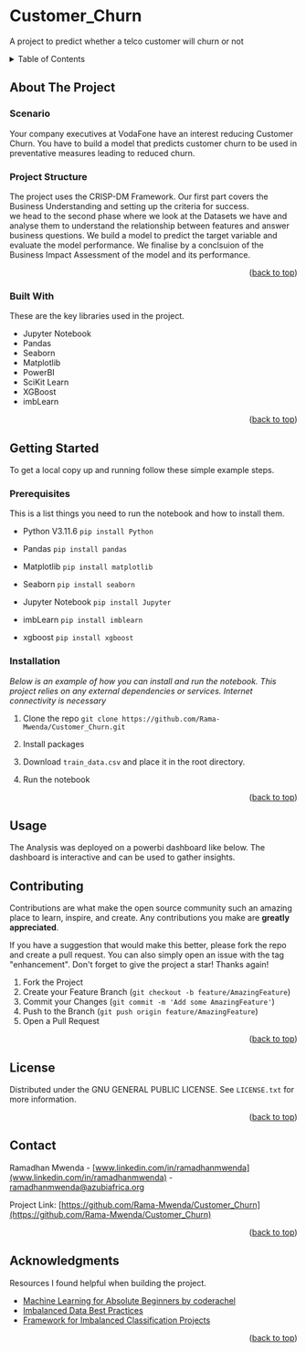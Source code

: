 # Customer_Churn
A project to predict whether a telco customer will churn or not

<!-- Improved compatibility of back to top link: See: https://github.com/othneildrew/Best-README-Template/pull/73 -->
<a name="readme-top"></a>

<!-- TABLE OF CONTENTS -->
<details>
  <summary>Table of Contents</summary>
  <ol>
    <li>
      <a href="#about-the-project">About The Project</a>
      <ul>
        <li><a href="#built-with">Built With</a></li>
      </ul>
    </li>
    <li>
      <a href="#getting-started">Getting Started</a>
      <ul>
        <li><a href="#prerequisites">Prerequisites</a></li>
        <li><a href="#installation">Installation</a></li>
      </ul>
    </li>
    <li><a href="#usage">Contributing</a></li>
    <li><a href="#contributing">Contributing</a></li>
    <li><a href="#license">License</a></li>
    <li><a href="#contact">Contact</a></li>
    <li><a href="#acknowledgments">Acknowledgments</a></li>
  </ol>
</details>



<!-- ABOUT THE PROJECT -->
## About The Project

### Scenario
Your company executives at VodaFone have an interest reducing Customer Churn. You have to build a model that predicts customer churn to be used in preventative measures leading to reduced churn.

### Project Structure
The project uses the CRISP-DM Framework. 
Our first part covers the Business Understanding and setting up the criteria for success.  
we head to the second phase where we look at the Datasets we have and analyse them to understand the relationship between features and answer business questions.
We build a model to predict the target variable and evaluate the model performance.
We finalise by a conclsuion of the Business Impact Assessment of the model and its performance.

<p align="right">(<a href="#readme-top">back to top</a>)</p>



### Built With

These are the key libraries used in the project.

* Jupyter Notebook
* Pandas
* Seaborn
* Matplotlib
* PowerBI
* SciKit Learn
* XGBoost
* imbLearn

<p align="right">(<a href="#readme-top">back to top</a>)</p>



<!-- GETTING STARTED -->
## Getting Started

To get a local copy up and running follow these simple example steps.

### Prerequisites

This is a list things you need to run the notebook and how to install them.

* Python V3.11.6
```pip install Python```

* Pandas
```pip install pandas```

* Matplotlib
```pip install matplotlib```

* Seaborn
```pip install seaborn```

* Jupyter Notebook
```pip install Jupyter```

* imbLearn
```pip install imblearn```

* xgboost
```pip install xgboost```

### Installation

_Below is an example of how you can install and run the notebook. This project relies on any external dependencies or services. Internet connectivity is necessary_

1. Clone the repo
   ```git clone https://github.com/Rama-Mwenda/Customer_Churn.git```
   
2. Install packages

3. Download ```train_data.csv``` and place it in the root directory.

4. Run the notebook


<p align="right">(<a href="#readme-top">back to top</a>)</p>


<!-- USAGE -->
## Usage
The Analysis was deployed on a powerbi dashboard like below. The dashboard is interactive and can be used to gather insights.




<!-- CONTRIBUTING -->
## Contributing

Contributions are what make the open source community such an amazing place to learn, inspire, and create. Any contributions you make are **greatly appreciated**.

If you have a suggestion that would make this better, please fork the repo and create a pull request. You can also simply open an issue with the tag "enhancement".
Don't forget to give the project a star! Thanks again!

1. Fork the Project
2. Create your Feature Branch (`git checkout -b feature/AmazingFeature`)
3. Commit your Changes (`git commit -m 'Add some AmazingFeature'`)
4. Push to the Branch (`git push origin feature/AmazingFeature`)
5. Open a Pull Request

<p align="right">(<a href="#readme-top">back to top</a>)</p>



<!-- LICENSE -->
## License

Distributed under the  GNU GENERAL PUBLIC LICENSE. See `LICENSE.txt` for more information.

<p align="right">(<a href="#readme-top">back to top</a>)</p>



<!-- CONTACT -->
## Contact

Ramadhan Mwenda - [www.linkedin.com/in/ramadhanmwenda](www.linkedin.com/in/ramadhanmwenda) - ramadhanmwenda@azubiafrica.org

Project Link: [https://github.com/Rama-Mwenda/Customer_Churn](https://github.com/Rama-Mwenda/Customer_Churn)

<p align="right">(<a href="#readme-top">back to top</a>)</p>


<!-- ACKNOWLEDGMENTS -->
## Acknowledgments
 
 Resources I found helpful when building the project.

* [Machine Learning for Absolute Beginners by coderachel](https://medium.com/@coderacheal/machine-learning-for-absolute-beginners-69ce9bb08b46)
* [Imbalanced Data Best Practices](https://rihab-feki.medium.com/imbalanced-data-best-practices-f3b6d0999f38)
* [Framework for Imbalanced Classification Projects](https://machinelearningmastery.com/framework-for-imbalanced-classification-projects/)

<p align="right">(<a href="#readme-top">back to top</a>)</p>

